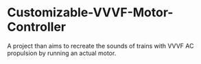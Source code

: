 # Customizable-VVVF-Motor-Controller
A project than aims to recreate the sounds of trains with VVVF AC propulsion by running an actual motor.
